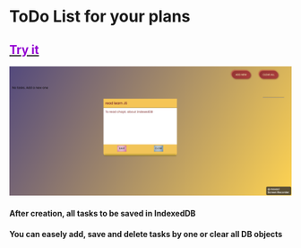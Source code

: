 # ToDo List for your plans

## [<span style="color:darkviolet">Try it](https://ekaterina-2022.github.io/ToDoList/ "Click me")</span>

![ToDoList](./assets/ToDoList.png)

#### After creation, all tasks to be saved in IndexedDB

#### You can easely add, save and delete tasks by one or clear all DB objects
